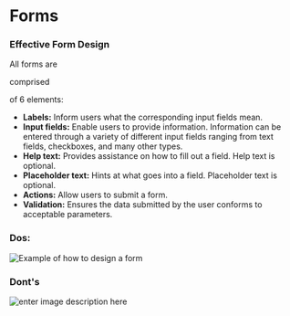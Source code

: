 

# Forms

### Effective Form Design

All forms are 

comprised

 of 6 elements:

-   **Labels:**  Inform users what the corresponding input fields mean.
-   **Input fields:**  Enable users to provide information. Information can be entered through a variety of different input fields ranging from text fields, checkboxes, and many other types.
-   **Help text:**  Provides assistance on how to fill out a field. Help text is optional.
-   **Placeholder text:**  Hints at what goes into a field. Placeholder text is optional.
-   **Actions:**  Allow users to submit a form.
-   **Validation:**  Ensures the data submitted by the user conforms to acceptable parameters.

### Dos: 
![Example of how to design a form ](https://i.stack.imgur.com/M7SbY.png)

### Dont's

![enter image description here](http://fitssimple.com/wp-content/uploads/2014/10/Screen-Shot-2014-12-06-at-5.14.47-PM.png)


<!--stackedit_data:
eyJoaXN0b3J5IjpbLTE0NTY1MTcxNl19
-->